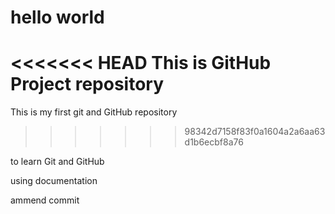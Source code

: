 # hello world

<<<<<<< HEAD
This is GitHub Project repository
=======
This is my first git and GitHub repository
>>>>>>> 98342d7158f83f0a1604a2a6aa63d1b6ecbf8a76

to learn Git and GitHub

using documentation

ammend commit
